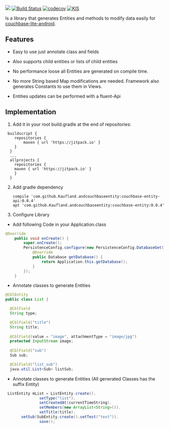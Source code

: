 [![](https://jitpack.io/v/Kaufland/andcouchbaseentity.svg)](https://jitpack.io/#Kaufland/andcouchbaseentity)
[![Build Status](https://travis-ci.org/Kaufland/andcouchbaseentity.svg?branch=master)](https://travis-ci.org/Kaufland/andcouchbaseentity)
[![codecov](https://codecov.io/gh/Kaufland/andcouchbaseentity/branch/master/graph/badge.svg)](https://codecov.io/gh/Kaufland/andcouchbaseentity)
[![KIS](https://img.shields.io/badge/KIS-awesome-red.svg)](http://www.spannende-it.de)



Is a library that generates Entities and methods to modify data easily for [couchbase-lite-android](https://github.com/couchbase/couchbase-lite-android).



## Features

* Easy to use just annotate class and fields

* Also supports child entities or lists of child entities

* No performance loose all Entities are generated on compile time.

* No more String based Map modifications are needed. Framework also generates Constants to use them in Views.

* Entities updates can be performed with a fluent-Api

## Implementation


1. Add it in your root build.gradle at the end of repositories:

```
 buildscript {
    repositories {
        maven { url 'https://jitpack.io' }
    }
  }
  ...
  allprojects {
    repositories {
	maven { url 'https://jitpack.io' }
    }
  }
```

2. Add gradle dependency

    ```
    compile 'com.github.Kaufland.andcouchbaseentity:couchbase-entity-api:0.0.4'
    apt 'com.github.Kaufland.andcouchbaseentity:couchbase-entity:0.0.4'
    ```

3. Configure Library 

* Add following Code in your Application.class

``` java
@Override
    public void onCreate() {
        super.onCreate();
        PersistenceConfig.configure(new PersistenceConfig.DatabaseGet() {
            @Override
            public Database getDatabase() {
                return Application.this.getDatabase();
            }
        });
    }
```
  
 * Annotate classes to generate Entities
  
  ``` java
@CblEntity
public class List {

    @CblField
    String type;

    @CblField("title")
    String title;
    
    @CblField(value = "image", attachmentType = "image/jpg")
    protected InputStream image;
    
    @CblField("sub")
    Sub sub;

    @CblField("list_sub")
    java.util.List<Sub> listSub;
   ```

 * Annotate classes to generate Entities (All generated Classes has the suffix Entity)

 ``` java
  ListEntity mList = ListEntity.create().
                setType("list").
                setCreatedAt(currentTimeString).
                setMembers(new ArrayList<String>()).
                setTitle(title).
		setSub(SubEntity.create().setTest("test")).
                save();
                
 ```
